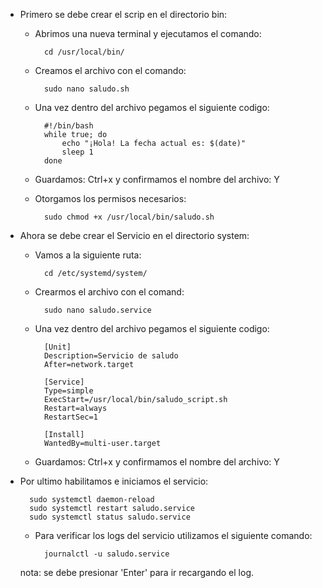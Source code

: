 - Primero se debe crear el scrip en el directorio bin:

    - Abrimos una nueva terminal y ejecutamos el comando: 
    
            cd /usr/local/bin/

    - Creamos el archivo con el comando: 
        
            sudo nano saludo.sh

    - Una vez dentro del archivo pegamos el siguiente codigo:


            #!/bin/bash
            while true; do
                echo "¡Hola! La fecha actual es: $(date)"
                sleep 1
            done

    - Guardamos: Ctrl+x y confirmamos el nombre del archivo: Y

    - Otorgamos los permisos necesarios: 
        
            sudo chmod +x /usr/local/bin/saludo.sh

- Ahora se debe crear el Servicio en el directorio system:

    - Vamos a la siguiente ruta: 
        
            cd /etc/systemd/system/
        
    - Crearmos el archivo con el comand: 
        
            sudo nano saludo.service

    - Una vez dentro del archivo pegamos el siguiente codigo:

            [Unit]
            Description=Servicio de saludo
            After=network.target

            [Service]
            Type=simple
            ExecStart=/usr/local/bin/saludo_script.sh
            Restart=always
            RestartSec=1

            [Install]
            WantedBy=multi-user.target

    -   Guardamos: Ctrl+x y confirmamos el nombre del archivo: Y

- Por ultimo habilitamos e iniciamos el servicio:

        sudo systemctl daemon-reload
        sudo systemctl restart saludo.service
        sudo systemctl status saludo.service

    - Para verificar los logs del servicio utilizamos el siguiente comando:

            journalctl -u saludo.service

    nota: se debe presionar 'Enter' para ir recargando el log.







